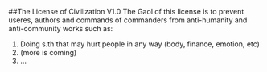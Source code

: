 ##The License of Civilization V1.0
The Gaol of this license is to prevent useres, authors and commands of commanders from anti-humanity and anti-community works such as:
1. Doing s.th that may hurt people in any way (body, finance, emotion, etc)
2. (more is coming)
3. ...
